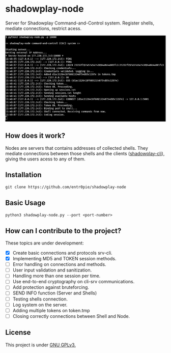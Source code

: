 # shadowplay-node
Server for Shadowplay Command-and-Control system. Register shells, mediate connections, restrict acess.

<img src="images/shadowplay-node.png" width=800px>

## How does it work? 
Nodes are servers that contains addresses of collected shells. They mediate connections between those shells and the clients ([shadowplay-cli](https://github.com/entr0pie/shadowplay-cli)), giving the users acess to any of them.

## Installation

```
git clone https://github.com/entr0pie/shadowplay-node
```

## Basic Usage

```
python3 shadowplay-node.py --port <port-number>
```

## How can I contribute to the project? 

These topics are under development: 

- [X] Create basic connections and protocols srv-cli.
- [X] Implementing MD5 and TOKEN session methods.
- [ ] Error handling on connections and methods. 
- [ ] User input validation and sanitization.
- [ ] Handling more than one session per time.
- [ ] Use end-to-end cryptography on cli-srv communications.
- [ ] Add protection against bruteforcing.
- [ ] SEND INFO function (Server and Shells)
- [ ] Testing shells connection.
- [ ] Log system on the server.
- [ ] Adding multiple tokens on token.tmp
- [ ] Closing correctly connections between Shell and Node.

## License 

This project is under [GNU GPLv3.](LICENSE)
